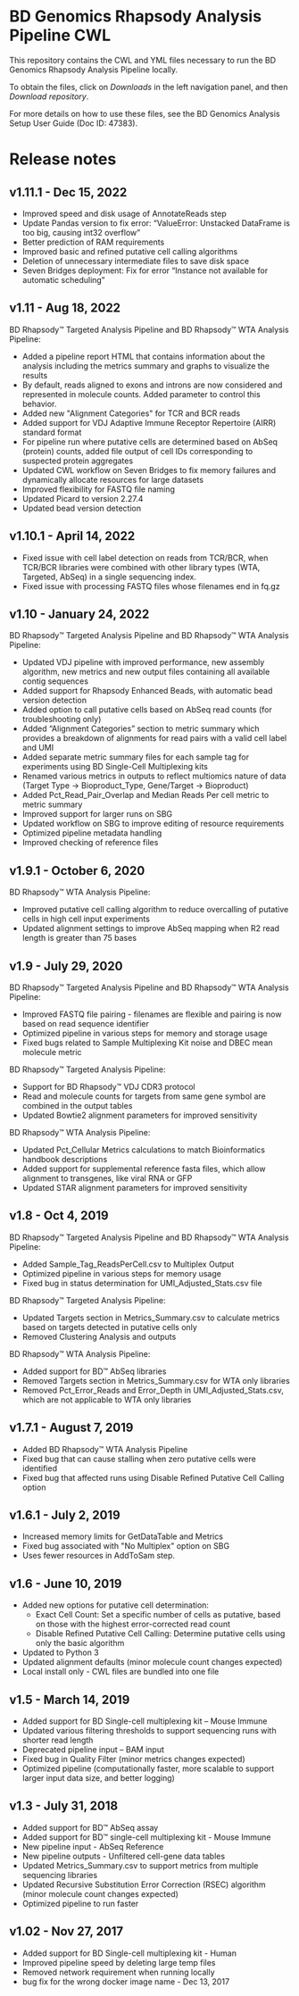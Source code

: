 # BD Genomics Rhapsody Analysis Pipeline CWL

This repository contains the CWL and YML files necessary to run the BD Genomics Rhapsody Analysis Pipeline locally.

To obtain the files, click on _Downloads_ in the left navigation panel, and then _Download repository_.

For more details on how to use these files, see the BD Genomics Analysis Setup User Guide (Doc ID: 47383).

# Release notes

## v1.11.1 - Dec 15, 2022

- Improved speed and disk usage of AnnotateReads step
- Update Pandas version to fix error: “ValueError: Unstacked DataFrame is too big, causing int32 overflow”
- Better prediction of RAM requirements
- Improved basic and refined putative cell calling algorithms
- Deletion of unnecessary intermediate files to save disk space
- Seven Bridges deployment: Fix for error “Instance not available for automatic scheduling”

## v1.11 - Aug 18, 2022

BD Rhapsody™ Targeted Analysis Pipeline and BD Rhapsody™ WTA Analysis Pipeline:

- Added a pipeline report HTML that contains information about the analysis including the metrics summary and graphs to visualize the results
- By default, reads aligned to exons and introns are now considered and represented in molecule counts.  Added parameter to control this behavior.
- Added new "Alignment Categories" for TCR and BCR reads
- Added support for VDJ Adaptive Immune Receptor Repertoire (AIRR) standard format
- For pipeline run where putative cells are determined based on AbSeq (protein) counts, added file output of cell IDs corresponding to suspected protein aggregates
- Updated CWL workflow on Seven Bridges to fix memory failures and dynamically allocate resources for large datasets
- Improved flexibility for FASTQ file naming
- Updated Picard to version 2.27.4
- Updated bead version detection


## v1.10.1 - April 14, 2022

- Fixed issue with cell label detection on reads from TCR/BCR, when TCR/BCR libraries were combined with other library types (WTA, Targeted, AbSeq) in a single sequencing index.
- Fixed issue with processing FASTQ files whose filenames end in fq.gz


## v1.10 - January 24, 2022

BD Rhapsody™ Targeted Analysis Pipeline and BD Rhapsody™ WTA Analysis Pipeline:

- Updated VDJ pipeline with improved performance, new assembly algorithm, new metrics and new output files containing all available contig sequences
- Added support for Rhapsody Enhanced Beads, with automatic bead version detection
- Added option to call putative cells based on AbSeq read counts (for troubleshooting only)
- Added “Alignment Categories” section to metric summary which provides a breakdown of alignments for read pairs with a valid cell label and UMI
- Added separate metric summary files for each sample tag for experiments using BD Single-Cell Multiplexing kits
- Renamed various metrics in outputs to reflect multiomics nature of data (Target Type → Bioproduct_Type, Gene/Target → Bioproduct)
- Added Pct_Read_Pair_Overlap and Median Reads Per cell metric to metric summary
- Improved support for larger runs on SBG
- Updated workflow on SBG to improve editing of resource requirements
- Optimized pipeline metadata handling
- Improved checking of reference files

## v1.9.1 - October 6, 2020

BD Rhapsody™ WTA Analysis Pipeline:

- Improved putative cell calling algorithm to reduce overcalling of putative cells in high cell input experiments
- Updated alignment settings to improve AbSeq mapping when R2 read length is greater than 75 bases


## v1.9 - July 29, 2020

BD Rhapsody™ Targeted Analysis Pipeline and BD Rhapsody™ WTA Analysis Pipeline:

- Improved FASTQ file pairing - filenames are flexible and pairing is now based on read sequence identifier
- Optimized pipeline in various steps for memory and storage usage
- Fixed bugs related to Sample Multiplexing Kit noise and DBEC mean molecule metric

BD Rhapsody™ Targeted Analysis Pipeline:

- Support for BD Rhapsody™ VDJ CDR3 protocol
- Read and molecule counts for targets from same gene symbol are combined in the output tables
- Updated Bowtie2 alignment parameters for improved sensitivity

BD Rhapsody™ WTA Analysis Pipeline:

- Updated Pct_Cellular Metrics calculations to match Bioinformatics handbook descriptions
- Added support for supplemental reference fasta files, which allow alignment to transgenes, like viral RNA or GFP
- Updated STAR alignment parameters for improved sensitivity


## v1.8 - Oct 4, 2019

BD Rhapsody™ Targeted Analysis Pipeline and BD Rhapsody™ WTA Analysis Pipeline:

- Added Sample_Tag_ReadsPerCell.csv to Multiplex Output
- Optimized pipeline in various steps for memory usage
- Fixed bug in status determination for UMI_Adjusted_Stats.csv file

BD Rhapsody™ Targeted Analysis Pipeline:

- Updated Targets section in Metrics_Summary.csv to calculate metrics based on targets detected in putative cells only
- Removed Clustering Analysis and outputs 

BD Rhapsody™ WTA Analysis Pipeline:

- Added support for BD™ AbSeq libraries
- Removed Targets section in Metrics_Summary.csv for WTA only libraries
- Removed Pct_Error_Reads and Error_Depth in UMI_Adjusted_Stats.csv, which are not applicable to WTA only libraries


## v1.7.1 - August 7, 2019
- Added BD Rhapsody™ WTA Analysis Pipeline
- Fixed bug that can cause stalling when zero putative cells were identified
- Fixed bug that affected runs using Disable Refined Putative Cell Calling option

## v1.6.1 - July 2, 2019
- Increased memory limits for GetDataTable and Metrics
- Fixed bug associated with "No Multiplex" option on SBG
- Uses fewer resources in AddToSam step.
 
## v1.6 - June 10, 2019
- Added new options for putative cell determination:
  - Exact Cell Count: Set a specific number of cells as putative, based on those with the highest error-corrected read count
  - Disable Refined Putative Cell Calling: Determine putative cells using only the basic algorithm
- Updated to Python 3
- Updated alignment defaults (minor molecule count changes expected)
- Local install only - CWL files are bundled into one file

## v1.5 - March 14, 2019
- Added support for BD Single-cell multiplexing kit – Mouse Immune
- Updated various filtering thresholds to support sequencing runs with shorter read length
- Deprecated pipeline input – BAM input
- Fixed bug in Quality Filter (minor metrics changes expected)
- Optimized pipeline (computationally faster, more scalable to support larger input data size, and better logging)

## v1.3 - July 31, 2018
- Added support for BD™ AbSeq assay
- Added support for BD™ single-cell multiplexing kit - Mouse Immune
- New pipeline input - AbSeq Reference
- New pipeline outputs - Unfiltered cell-gene data tables
- Updated Metrics_Summary.csv to support metrics from multiple sequencing libraries
- Updated Recursive Substitution Error Correction (RSEC) algorithm (minor molecule count changes expected)
- Optimized pipeline to run faster

## v1.02  - Nov 27, 2017
- Added support for BD Single-cell multiplexing kit - Human
- Improved pipeline speed by deleting large temp files
- Removed network requirement when running locally
- bug fix for the wrong docker image name - Dec 13, 2017

